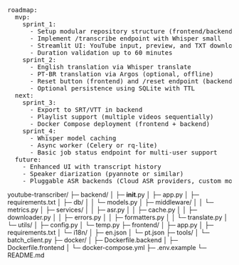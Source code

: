 <pre>
roadmap:
  mvp:
    sprint_1:
      - Setup modular repository structure (frontend/backend/db/utils)
      - Implement /transcribe endpoint with Whisper small
      - Streamlit UI: YouTube input, preview, and TXT download
      - Duration validation up to 60 minutes
    sprint_2:
      - English translation via Whisper translate
      - PT-BR translation via Argos (optional, offline)
      - Reset button (frontend) and /reset endpoint (backend)
      - Optional persistence using SQLite with TTL
  next:
    sprint_3:
      - Export to SRT/VTT in backend
      - Playlist support (multiple videos sequentially)
      - Docker Compose deployment (frontend + backend)
    sprint_4:
      - Whisper model caching
      - Async worker (Celery or rq-lite)
      - Basic job status endpoint for multi-user support
  future:
    - Enhanced UI with transcript history
    - Speaker diarization (pyannote or similar)
    - Pluggable ASR backends (Cloud ASR providers, custom models)
</pre>

youtube-transcriber/
├─ backend/
│  ├─ __init__.py
│  ├─ app.py
│  ├─ requirements.txt
│  ├─ db/
│  │  └─ models.py
│  ├─ middleware/
│  │  └─ metrics.py
│  ├─ services/
│  │  ├─ asr.py
│  │  ├─ cache.py
│  │  ├─ downloader.py
│  │  ├─ errors.py
│  │  ├─ formatters.py
│  │  └─ translate.py
│  └─ utils/
│     ├─ config.py
│     └─ temp.py
├─ frontend/
│  ├─ app.py
│  ├─ requirements.txt
│  └─ i18n/
│     ├─ en.json
│     └─ pt.json
├─ tools/
│  └─ batch_client.py
├─ docker/
│  ├─ Dockerfile.backend
│  ├─ Dockerfile.frontend
│  └─ docker-compose.yml
├─ .env.example
└─ README.md